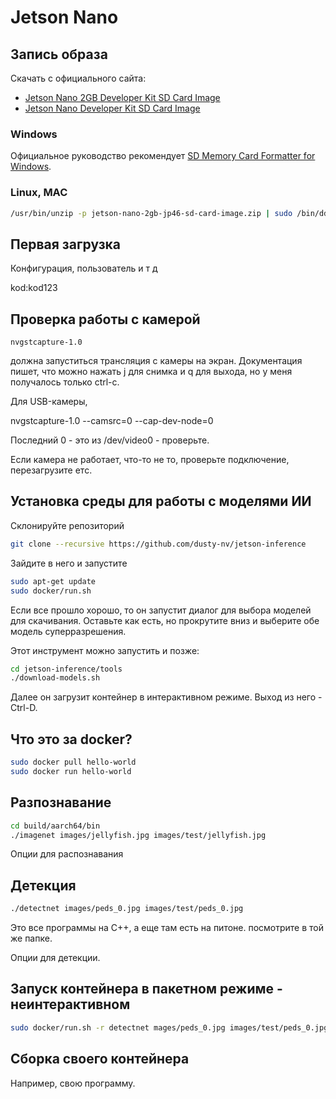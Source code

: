 # Jetson Nano

## Запись образа

Скачать с официального сайта:

* [Jetson Nano 2GB Developer Kit SD Card Image](https://developer.nvidia.com/jetson-nano-2gb-sd-card-image)
* [Jetson Nano Developer Kit SD Card Image](https://developer.nvidia.com/jetson-nano-sd-card-image)

### Windows

Официальное руководство рекомендует [SD Memory Card Formatter for Windows](https://www.sdcard.org/downloads/formatter_4/eula_windows/).

### Linux, MAC

```bash
/usr/bin/unzip -p jetson-nano-2gb-jp46-sd-card-image.zip | sudo /bin/dd of=/dev/mmcblk0 bs=4M status=progress
```

## Первая загрузка

Конфигурация, пользователь и т д

kod:kod123

## Проверка работы с камерой

`nvgstcapture-1.0`

должна запуститься трансляция с камеры на экран. Документация пишет, что можно нажать j для снимка и q для выхода, но у меня получалось только ctrl-с.

Для USB-камеры,

nvgstcapture-1.0 --camsrc=0 --cap-dev-node=0

Последний 0 - это из /dev/video0 - проверьте.

Если камера не работает, что-то не то, проверьте подключение, перезагрузите етс.

## Установка среды для работы с моделями ИИ

Склонируйте репозиторий 

```bash
git clone --recursive https://github.com/dusty-nv/jetson-inference
```

Зайдите в него и запустите

```bash
sudo apt-get update
sudo docker/run.sh
```

Если все прошло хорошо, то он запустит диалог для выбора моделей для скачивания. Оставьте как есть, но прокрутите вниз и выберите обе модель суперразрешения.

Этот инструмент можно запустить и позже:

```bash
cd jetson-inference/tools
./download-models.sh
```

Далее он загрузит контейнер в интерактивном режиме. Выход из него - Ctrl-D.

## Что это за docker?

```bash 
sudo docker pull hello-world
sudo docker run hello-world
```

## Разпознавание

```bash
cd build/aarch64/bin
./imagenet images/jellyfish.jpg images/test/jellyfish.jpg
```

Опции для распознавания

## Детекция

```bash
./detectnet images/peds_0.jpg images/test/peds_0.jpg
```

Это все программы на С++, а еще там еcть на питоне. посмотрите в той же папке.

Опции для детекции.

## Запуск контейнера в пакетном режиме - неинтерактивном

```bash
sudo docker/run.sh -r detectnet mages/peds_0.jpg images/test/peds_0.jpg
```

## Сборка своего контейнера

Например, свою программу.

